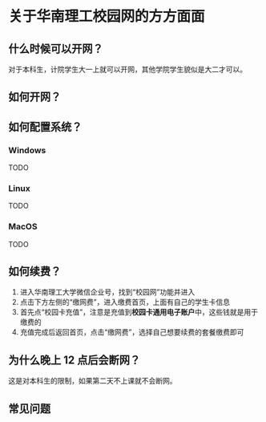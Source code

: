 # 关于华南理工校园网的方方面面

## 什么时候可以开网？
对于本科生，计院学生大一上就可以开网，其他学院学生貌似是大二才可以。


## 如何开网？

## 如何配置系统？
### Windows
TODO

### Linux
TODO

### MacOS
TODO

## 如何续费？
1. 进入华南理工大学微信企业号，找到“校园网”功能并进入
2. 点击下方左侧的“缴网费”，进入缴费首页，上面有自己的学生卡信息
3. 首先点“校园卡充值”，注意是充值到**校园卡通用电子账户**中，这些钱就是用于缴费的
4. 充值完成后返回首页，点击“缴网费”，选择自己想要续费的套餐缴费即可

## 为什么晚上 12 点后会断网？
这是对本科生的限制，如果第二天不上课就不会断网。

## 常见问题
